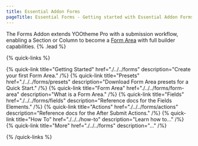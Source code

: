 ```yaml
---
title: Essential Addon Forms
pageTitle: Essential Forms - Getting started with Essential Addon Forms for YOOtheme Pro
---
```


The Forms Addon extends YOOtheme Pro with a submission workflow, enabling a Section or Column to become a [Form Area](./../../forms/form-area) with full builder capabilities. {% .lead %}

{% quick-links %}

{% quick-link title="Getting Started" href="./../../forms" description="Create your first Form Area." /%}
{% quick-link title="Presets" href="./../../forms/presets" description="Download Form Area presets for a Quick Start." /%}
{% quick-link title="Form Area" href="./../../forms/form-area" description="What is a Form Area." /%}
{% quick-link title="Fields" href="./../../forms/fields" description="Reference docs for the Fields Elements." /%}
{% quick-link title="Actions" href="./../../forms/actions" description="Reference docs for the After Submit Actions." /%}
{% quick-link title="How To" href="./../../how-to" description="Learn how to..." /%}
{% quick-link title="More" href="./../../forms" description="..." /%}

{% /quick-links %}

